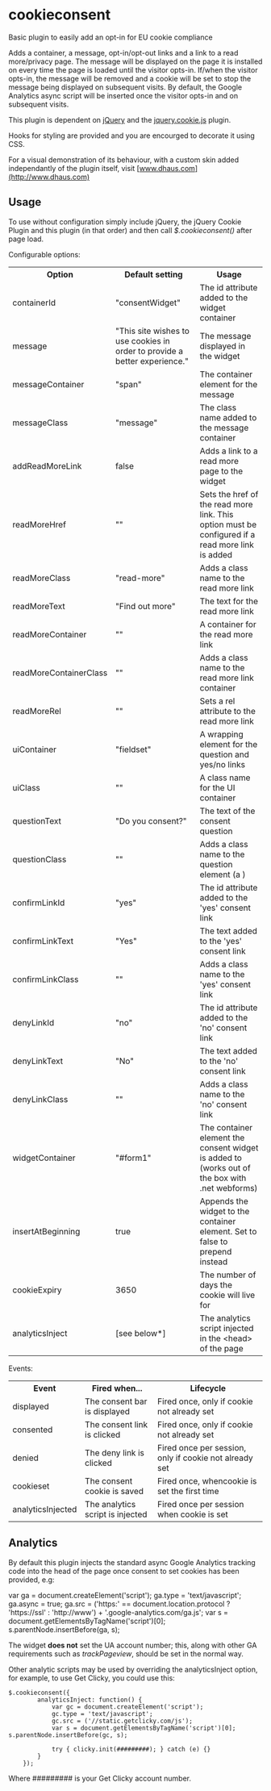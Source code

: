cookieconsent
=============

Basic plugin to easily add an opt-in for EU cookie compliance

Adds a container, a message, opt-in/opt-out links and a link to a read more/privacy page. The message will be displayed on the page it is installed on every time the page is loaded until the visitor opts-in. If/when the visitor opts-in, the message will be removed and a cookie will be set to stop the message being displayed on subsequent visits. By default, the Google Analytics async script will be inserted once the visitor opts-in and on subsequent visits.

This plugin is dependent on [jQuery](http://jquery.com/) and the [jquery.cookie.js](https://github.com/carhartl/jquery-cookie) plugin.

Hooks for styling are provided and you are encourged to decorate it using CSS. 

For a visual demonstration of its behaviour, with a custom skin added independantly of the plugin itself, visit [www.dhaus.com](http://www.dhaus.com)

Usage
-------------

To use without configuration simply include jQuery, the jQuery Cookie Plugin and this plugin (in that order) and then call *$.cookieconsent()* after page load.

Configurable options:

<table>
	<tr>
		<th>Option</th><th>Default setting</th><th>Usage</th>
	</tr>
	<tr>
		<td>containerId</td><td>"consentWidget"</td><td>The id attribute added to the widget container</td>
	</tr>
	<tr>
		<td>message</td><td>"This site wishes to use cookies in order to provide a better experience."</td><td>The message displayed in the widget</td>
	</tr>
	<tr>
		<td>messageContainer</td><td>"span"</td><td>The container element for the message</td>
	</tr>
	<tr>
		<td>messageClass</td><td>"message"</td><td>The class name added to the message container</td>
	</tr>
	<tr>
		<td>addReadMoreLink</td><td>false</td><td>Adds a link to a read more page to the widget</td>
	</tr>
	<tr>
		<td>readMoreHref</td><td>""</td><td>Sets the href of the read more link. This option must be configured if a read more link is added</td>
	</tr>
	<tr>
		<td>readMoreClass</td><td>"read-more"</td><td>Adds a class name to the read more link</td>
	</tr>
	<tr>
		<td>readMoreText</td><td>"Find out more"</td><td>The text for the read more link</td>
	</tr>
	<tr>
		<td>readMoreContainer</td><td>""</td><td>A container for the read more link</td>
	</tr>
	<tr>
		<td>readMoreContainerClass</td><td>""</td><td>Adds a class name to the read more link container</td>
	</tr>
	<tr>
		<td>readMoreRel</td><td>""</td><td>Sets a rel attribute to the read more link</td>
	</tr>
	<tr>
		<td>uiContainer</td><td>"fieldset"</td><td>A wrapping element for the question and yes/no links</td>
	</tr>
	<tr>
		<td>uiClass</td><td>""</td><td>A class name for the UI container</td>
	</tr>
	<tr>
		<td>questionText</td><td>"Do you consent?"</td><td>The text of the consent question</td>
	</tr>
	<tr>
		<td>questionClass</td><td>""</td><td>Adds a class name to the question element (a <span>)</td>
	</tr>
	<tr>
		<td>confirmLinkId</td><td>"yes"</td><td>The id attribute added to the 'yes' consent link</td>
	</tr>
	<tr>
		<td>confirmLinkText</td><td>"Yes"</td><td>The text added to the 'yes' consent link</td>
	</tr>
	<tr>
		<td>confirmLinkClass</td><td>""</td><td>Adds a class name to the 'yes' consent link</td>
	</tr>
	<tr>
		<td>denyLinkId</td><td>"no"</td><td>The id attribute added to the 'no' consent link</td>
	</tr>
	<tr>
		<td>denyLinkText</td><td>"No"</td><td>The text added to the 'no' consent link</td>
	</tr>
	<tr>
		<td>denyLinkClass</td><td>""</td><td>Adds a class name to the 'no' consent link</td>
	</tr>
	<tr>
		<td>widgetContainer</td><td>"#form1"</td><td>The container element the consent widget is added to (works out of the box with .net webforms)</td>
	</tr>
	<tr>
		<td>insertAtBeginning</td><td>true</td><td>Appends the widget to the container element. Set to false to prepend instead</td>
	</tr>
	<tr>
		<td>cookieExpiry</td><td>3650</td><td>The number of days the cookie will live for</td>
	</tr>
	<tr>
		<td>analyticsInject</td><td>[see below*]</td><td>The analytics script injected in the &lt;head&gt; of the page</td>
	</tr>
</table>

Events:

<table>
	<tr>
		<th>Event</th><th>Fired when...</th><th>Lifecycle</th>
	</tr>
	<tr>
		<td>displayed</td><td>The consent bar is displayed</td><td>Fired once, only if cookie not already set</td>
	</tr>
	<tr>
		<td>consented</td><td>The consent link is clicked</td><td>Fired once, only if cookie not already set</td>
	</tr>
	<tr>
		<td>denied</td><td>The deny link is clicked</td><td>Fired once per session, only if cookie not already set</td>
	</tr>
	<tr>
		<td>cookieset</td><td>The consent cookie is saved</td><td>Fired once, whencookie is set the first time</td>
	</tr>
	<tr>
		<td>analyticsInjected</td><td>The analytics script is injected</td><td>Fired once per session when cookie is set</td>
	</tr>
</table>

Analytics
-------------

By default this plugin injects the standard async Google Analytics tracking code into the head of the page once consent to set cookies has been provided, e.g:

var ga = document.createElement('script'); ga.type = 'text/javascript'; ga.async = true;
ga.src = ('https:' == document.location.protocol ? 'https://ssl' : 'http://www') + '.google-analytics.com/ga.js';
var s = document.getElementsByTagName('script')[0]; s.parentNode.insertBefore(ga, s);

The widget **does not** set the UA account number; this, along with other GA requirements such as *trackPageview*, should be set in the normal way.

Other analytic scripts may be used by overriding the analyticsInject option, for example, to use Get Clicky, you could use this:

    $.cookieconsent({
            analyticsInject: function() {
                var gc = document.createElement('script'); 
                gc.type = 'text/javascript'; 
                gc.src = ('//static.getclicky.com/js');
                var s = document.getElementsByTagName('script')[0]; s.parentNode.insertBefore(gc, s);

                try { clicky.init(#########); } catch (e) {}
            }
        });
		
Where ######### is your Get Clicky account number.
